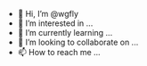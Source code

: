- 👋 Hi, I’m @wgfly
- 👀 I’m interested in ...
- 🌱 I’m currently learning ...
- 💞️ I’m looking to collaborate on ...
- 📫 How to reach me ...

<!---
wgfly/wgfly is a ✨ special ✨ repository because its `README.md` (this file) appears on your GitHub profile.
You can click the Preview link to take a look at your changes.
--->

